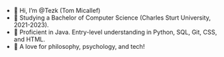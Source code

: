 - 👋 Hi, I’m @Tezk (Tom Micallef)
- 👀 Studying a Bachelor of Computer Science (Charles Sturt University, 2021-2023).
- 🌱 Proficient in Java. Entry-level understanding in Python, SQL, Git, CSS, and HTML.
- 💞️ A love for philosophy, psychology, and tech!
<!---
Tezk/Tezk is a ✨ special ✨ repository because its `README.md` (this file) appears on your GitHub profile.
You can click the Preview link to take a look at your changes.
--->
